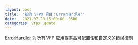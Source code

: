 ```yaml
---
layout: post
title:  "新的 VFPX 项目：ErrorHandler"
date:   2021-07-20 15:00:00 -0500
categories: vfpx update
---
```


[ErrorHandler](https://github.com/DougHennig/ErrorHandler) 为所有 VFP 应用提供高可配置性和自定义的错误控制
